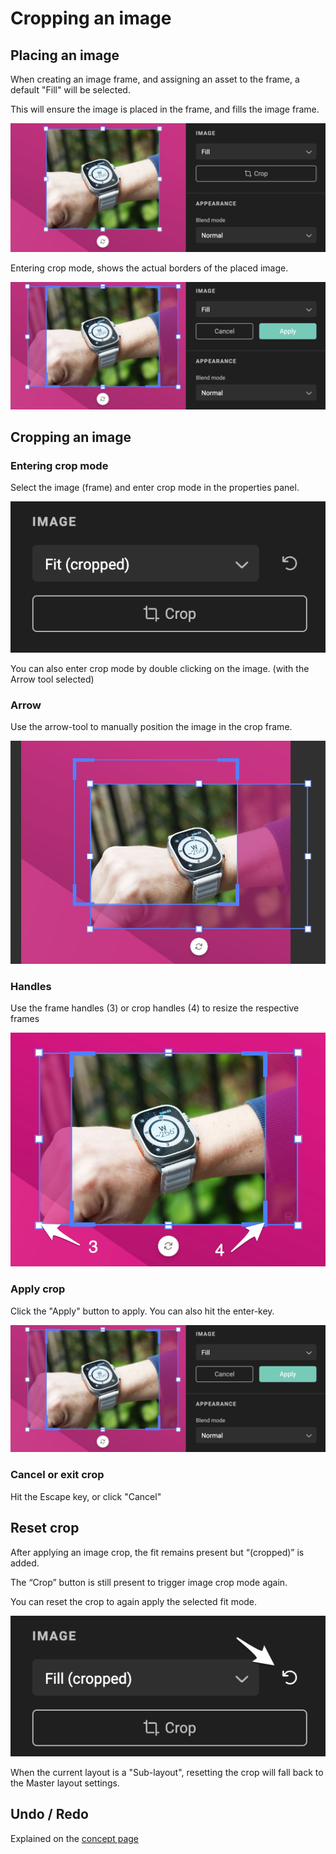 # Cropping an image

## Placing an image

When creating an image frame, and assigning an asset to the frame, a default "Fill" will be selected.

This will ensure the image is placed in the frame, and fills the image frame.

![screenshot-fullwidth](fill.png)

Entering crop mode, shows the actual borders of the placed image.

![screenshot-fullwidth](fill-crop.png)

## Cropping an image

### Entering crop mode

Select the image (frame) and enter crop mode in the properties panel.

![screenshot](crop-button.png)

You can also enter crop mode by double clicking on the image. (with the Arrow tool selected)

### Arrow

Use the arrow-tool to manually position the image in the crop frame.

![screenshot-fullwidth](manual-position.png)

### Handles

Use the frame handles (3) or crop handles (4) to resize the respective frames

![screenshot-fullwidth](crophandles.png)

### Apply crop

Click the "Apply" button to apply. You can also hit the enter-key.

![screenshot-fullwidth](fill-crop.png)

### Cancel or exit crop

Hit the Escape key, or click "Cancel"

## Reset crop

After applying an image crop, the fit remains present but “(cropped)” is added.

The “Crop” button is still present to trigger image crop mode again. 

You can reset the crop to again apply the selected fit mode.

![screenshot](reset-crop.png)

When the current layout is a "Sub-layout", resetting the crop will fall back to the Master layout settings.

## Undo / Redo

Explained on the [concept page](/GraFx-Studio/concepts/crop/#undo)
